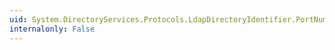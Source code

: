 ```yaml
---
uid: System.DirectoryServices.Protocols.LdapDirectoryIdentifier.PortNumber
internalonly: False
---
```

